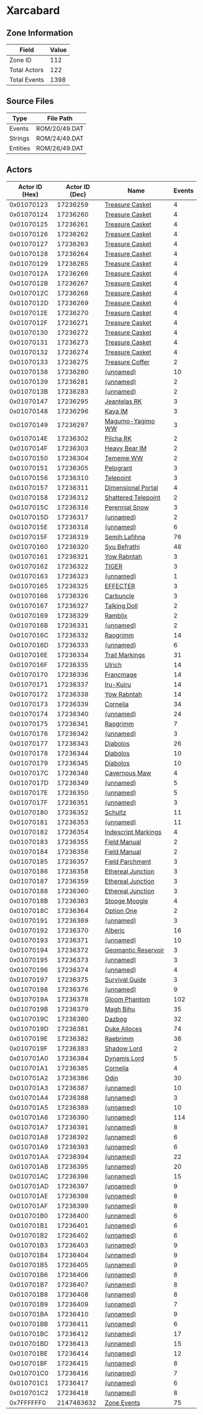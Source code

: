# Xarcabard

## Zone Information

| Field        |   Value |
|--------------|---------|
| Zone ID      |     112 |
| Total Actors |     122 |
| Total Events |    1398 |

## Source Files

| Type     | File Path     |
|----------|---------------|
| Events   | ROM/20/49.DAT |
| Strings  | ROM/24/49.DAT |
| Entities | ROM/26/49.DAT |

## Actors

| Actor ID (Hex)   |   Actor ID (Dec) | Name                                                             |   Events |
|------------------|------------------|------------------------------------------------------------------|----------|
| 0x01070123       |         17236259 | [Treasure Casket](./17236259%20-%20Treasure%20Casket.md)         |        4 |
| 0x01070124       |         17236260 | [Treasure Casket](./17236260%20-%20Treasure%20Casket.md)         |        4 |
| 0x01070125       |         17236261 | [Treasure Casket](./17236261%20-%20Treasure%20Casket.md)         |        4 |
| 0x01070126       |         17236262 | [Treasure Casket](./17236262%20-%20Treasure%20Casket.md)         |        4 |
| 0x01070127       |         17236263 | [Treasure Casket](./17236263%20-%20Treasure%20Casket.md)         |        4 |
| 0x01070128       |         17236264 | [Treasure Casket](./17236264%20-%20Treasure%20Casket.md)         |        4 |
| 0x01070129       |         17236265 | [Treasure Casket](./17236265%20-%20Treasure%20Casket.md)         |        4 |
| 0x0107012A       |         17236266 | [Treasure Casket](./17236266%20-%20Treasure%20Casket.md)         |        4 |
| 0x0107012B       |         17236267 | [Treasure Casket](./17236267%20-%20Treasure%20Casket.md)         |        4 |
| 0x0107012C       |         17236268 | [Treasure Casket](./17236268%20-%20Treasure%20Casket.md)         |        4 |
| 0x0107012D       |         17236269 | [Treasure Casket](./17236269%20-%20Treasure%20Casket.md)         |        4 |
| 0x0107012E       |         17236270 | [Treasure Casket](./17236270%20-%20Treasure%20Casket.md)         |        4 |
| 0x0107012F       |         17236271 | [Treasure Casket](./17236271%20-%20Treasure%20Casket.md)         |        4 |
| 0x01070130       |         17236272 | [Treasure Casket](./17236272%20-%20Treasure%20Casket.md)         |        4 |
| 0x01070131       |         17236273 | [Treasure Casket](./17236273%20-%20Treasure%20Casket.md)         |        4 |
| 0x01070132       |         17236274 | [Treasure Casket](./17236274%20-%20Treasure%20Casket.md)         |        4 |
| 0x01070133       |         17236275 | [Treasure Coffer](./17236275%20-%20Treasure%20Coffer.md)         |        2 |
| 0x01070138       |         17236280 | [(unnamed)](./17236280.md)                                       |       10 |
| 0x01070139       |         17236281 | [(unnamed)](./17236281.md)                                       |        2 |
| 0x0107013B       |         17236283 | [(unnamed)](./17236283.md)                                       |        2 |
| 0x01070147       |         17236295 | [Jeantelas RK](./17236295%20-%20Jeantelas%20RK.md)               |        3 |
| 0x01070148       |         17236296 | [Kaya IM](./17236296%20-%20Kaya%20IM.md)                         |        3 |
| 0x01070149       |         17236297 | [Magumo-Yagimo WW](./17236297%20-%20Magumo-Yagimo%20WW.md)       |        3 |
| 0x0107014E       |         17236302 | [Pilcha RK](./17236302%20-%20Pilcha%20RK.md)                     |        2 |
| 0x0107014F       |         17236303 | [Heavy Bear IM](./17236303%20-%20Heavy%20Bear%20IM.md)           |        2 |
| 0x01070150       |         17236304 | [Tememe WW](./17236304%20-%20Tememe%20WW.md)                     |        2 |
| 0x01070151       |         17236305 | [Pelogrant](./17236305%20-%20Pelogrant.md)                       |        3 |
| 0x01070156       |         17236310 | [Telepoint](./17236310%20-%20Telepoint.md)                       |        3 |
| 0x01070157       |         17236311 | [Dimensional Portal](./17236311%20-%20Dimensional%20Portal.md)   |        4 |
| 0x01070158       |         17236312 | [Shattered Telepoint](./17236312%20-%20Shattered%20Telepoint.md) |        2 |
| 0x0107015C       |         17236316 | [Perennial Snow](./17236316%20-%20Perennial%20Snow.md)           |        3 |
| 0x0107015D       |         17236317 | [(unnamed)](./17236317.md)                                       |        2 |
| 0x0107015E       |         17236318 | [(unnamed)](./17236318.md)                                       |        6 |
| 0x0107015F       |         17236319 | [Semih Lafihna](./17236319%20-%20Semih%20Lafihna.md)             |       76 |
| 0x01070160       |         17236320 | [Syu Befrathi](./17236320%20-%20Syu%20Befrathi.md)               |       48 |
| 0x01070161       |         17236321 | [Yow Rabntah](./17236321%20-%20Yow%20Rabntah.md)                 |        3 |
| 0x01070162       |         17236322 | [TIGER](./17236322%20-%20TIGER.md)                               |        3 |
| 0x01070163       |         17236323 | [(unnamed)](./17236323.md)                                       |        1 |
| 0x01070165       |         17236325 | [EFFECTER](./17236325%20-%20EFFECTER.md)                         |        3 |
| 0x01070166       |         17236326 | [Carbuncle](./17236326%20-%20Carbuncle.md)                       |        3 |
| 0x01070167       |         17236327 | [Talking Doll](./17236327%20-%20Talking%20Doll.md)               |        2 |
| 0x01070169       |         17236329 | [Ramblix](./17236329%20-%20Ramblix.md)                           |        2 |
| 0x0107016B       |         17236331 | [(unnamed)](./17236331.md)                                       |        2 |
| 0x0107016C       |         17236332 | [Raogrimm](./17236332%20-%20Raogrimm.md)                         |       14 |
| 0x0107016D       |         17236333 | [(unnamed)](./17236333.md)                                       |        6 |
| 0x0107016E       |         17236334 | [Trail Markings](./17236334%20-%20Trail%20Markings.md)           |       31 |
| 0x0107016F       |         17236335 | [Ulrich](./17236335%20-%20Ulrich.md)                             |       14 |
| 0x01070170       |         17236336 | [Francmage](./17236336%20-%20Francmage.md)                       |       14 |
| 0x01070171       |         17236337 | [Iru-Kuiru](./17236337%20-%20Iru-Kuiru.md)                       |       14 |
| 0x01070172       |         17236338 | [Yow Rabntah](./17236338%20-%20Yow%20Rabntah.md)                 |       14 |
| 0x01070173       |         17236339 | [Cornelia](./17236339%20-%20Cornelia.md)                         |       34 |
| 0x01070174       |         17236340 | [(unnamed)](./17236340.md)                                       |       24 |
| 0x01070175       |         17236341 | [Raogrimm](./17236341%20-%20Raogrimm.md)                         |        7 |
| 0x01070176       |         17236342 | [(unnamed)](./17236342.md)                                       |        3 |
| 0x01070177       |         17236343 | [Diabolos](./17236343%20-%20Diabolos.md)                         |       26 |
| 0x01070178       |         17236344 | [Diabolos](./17236344%20-%20Diabolos.md)                         |       10 |
| 0x01070179       |         17236345 | [Diabolos](./17236345%20-%20Diabolos.md)                         |       10 |
| 0x0107017C       |         17236348 | [Cavernous Maw](./17236348%20-%20Cavernous%20Maw.md)             |        4 |
| 0x0107017D       |         17236349 | [(unnamed)](./17236349.md)                                       |        5 |
| 0x0107017E       |         17236350 | [(unnamed)](./17236350.md)                                       |        5 |
| 0x0107017F       |         17236351 | [(unnamed)](./17236351.md)                                       |        3 |
| 0x01070180       |         17236352 | [Schultz](./17236352%20-%20Schultz.md)                           |       11 |
| 0x01070181       |         17236353 | [(unnamed)](./17236353.md)                                       |       11 |
| 0x01070182       |         17236354 | [Indescript Markings](./17236354%20-%20Indescript%20Markings.md) |        4 |
| 0x01070183       |         17236355 | [Field Manual](./17236355%20-%20Field%20Manual.md)               |        2 |
| 0x01070184       |         17236356 | [Field Manual](./17236356%20-%20Field%20Manual.md)               |        2 |
| 0x01070185       |         17236357 | [Field Parchment](./17236357%20-%20Field%20Parchment.md)         |        3 |
| 0x01070186       |         17236358 | [Ethereal Junction](./17236358%20-%20Ethereal%20Junction.md)     |        3 |
| 0x01070187       |         17236359 | [Ethereal Junction](./17236359%20-%20Ethereal%20Junction.md)     |        3 |
| 0x01070188       |         17236360 | [Ethereal Junction](./17236360%20-%20Ethereal%20Junction.md)     |        3 |
| 0x0107018B       |         17236363 | [Stooge Moogle](./17236363%20-%20Stooge%20Moogle.md)             |        4 |
| 0x0107018C       |         17236364 | [Option One](./17236364%20-%20Option%20One.md)                   |        2 |
| 0x01070191       |         17236369 | [(unnamed)](./17236369.md)                                       |        3 |
| 0x01070192       |         17236370 | [Alberic](./17236370%20-%20Alberic.md)                           |       16 |
| 0x01070193       |         17236371 | [(unnamed)](./17236371.md)                                       |       10 |
| 0x01070194       |         17236372 | [Geomantic Reservoir](./17236372%20-%20Geomantic%20Reservoir.md) |        3 |
| 0x01070195       |         17236373 | [(unnamed)](./17236373.md)                                       |        3 |
| 0x01070196       |         17236374 | [(unnamed)](./17236374.md)                                       |        4 |
| 0x01070197       |         17236375 | [Survival Guide](./17236375%20-%20Survival%20Guide.md)           |        3 |
| 0x01070198       |         17236376 | [(unnamed)](./17236376.md)                                       |        9 |
| 0x0107019A       |         17236378 | [Gloom Phantom](./17236378%20-%20Gloom%20Phantom.md)             |      102 |
| 0x0107019B       |         17236379 | [Magh Bihu](./17236379%20-%20Magh%20Bihu.md)                     |       35 |
| 0x0107019C       |         17236380 | [Dazbog](./17236380%20-%20Dazbog.md)                             |       32 |
| 0x0107019D       |         17236381 | [Duke Alloces](./17236381%20-%20Duke%20Alloces.md)               |       74 |
| 0x0107019E       |         17236382 | [Raebrimm](./17236382%20-%20Raebrimm.md)                         |       38 |
| 0x0107019F       |         17236383 | [Shadow Lord](./17236383%20-%20Shadow%20Lord.md)                 |        2 |
| 0x010701A0       |         17236384 | [Dynamis Lord](./17236384%20-%20Dynamis%20Lord.md)               |        5 |
| 0x010701A1       |         17236385 | [Cornelia](./17236385%20-%20Cornelia.md)                         |        4 |
| 0x010701A2       |         17236386 | [Odin](./17236386%20-%20Odin.md)                                 |       30 |
| 0x010701A3       |         17236387 | [(unnamed)](./17236387.md)                                       |       10 |
| 0x010701A4       |         17236388 | [(unnamed)](./17236388.md)                                       |        3 |
| 0x010701A5       |         17236389 | [(unnamed)](./17236389.md)                                       |       10 |
| 0x010701A6       |         17236390 | [(unnamed)](./17236390.md)                                       |      114 |
| 0x010701A7       |         17236391 | [(unnamed)](./17236391.md)                                       |        8 |
| 0x010701A8       |         17236392 | [(unnamed)](./17236392.md)                                       |        6 |
| 0x010701A9       |         17236393 | [(unnamed)](./17236393.md)                                       |        6 |
| 0x010701AA       |         17236394 | [(unnamed)](./17236394.md)                                       |       22 |
| 0x010701AB       |         17236395 | [(unnamed)](./17236395.md)                                       |       20 |
| 0x010701AC       |         17236396 | [(unnamed)](./17236396.md)                                       |       15 |
| 0x010701AD       |         17236397 | [(unnamed)](./17236397.md)                                       |        9 |
| 0x010701AE       |         17236398 | [(unnamed)](./17236398.md)                                       |        8 |
| 0x010701AF       |         17236399 | [(unnamed)](./17236399.md)                                       |        8 |
| 0x010701B0       |         17236400 | [(unnamed)](./17236400.md)                                       |        6 |
| 0x010701B1       |         17236401 | [(unnamed)](./17236401.md)                                       |        6 |
| 0x010701B2       |         17236402 | [(unnamed)](./17236402.md)                                       |        6 |
| 0x010701B3       |         17236403 | [(unnamed)](./17236403.md)                                       |        9 |
| 0x010701B4       |         17236404 | [(unnamed)](./17236404.md)                                       |        9 |
| 0x010701B5       |         17236405 | [(unnamed)](./17236405.md)                                       |        9 |
| 0x010701B6       |         17236406 | [(unnamed)](./17236406.md)                                       |        8 |
| 0x010701B7       |         17236407 | [(unnamed)](./17236407.md)                                       |        8 |
| 0x010701B8       |         17236408 | [(unnamed)](./17236408.md)                                       |        8 |
| 0x010701B9       |         17236409 | [(unnamed)](./17236409.md)                                       |        7 |
| 0x010701BA       |         17236410 | [(unnamed)](./17236410.md)                                       |        9 |
| 0x010701BB       |         17236411 | [(unnamed)](./17236411.md)                                       |        6 |
| 0x010701BC       |         17236412 | [(unnamed)](./17236412.md)                                       |       17 |
| 0x010701BD       |         17236413 | [(unnamed)](./17236413.md)                                       |       15 |
| 0x010701BE       |         17236414 | [(unnamed)](./17236414.md)                                       |       12 |
| 0x010701BF       |         17236415 | [(unnamed)](./17236415.md)                                       |        8 |
| 0x010701C0       |         17236416 | [(unnamed)](./17236416.md)                                       |        7 |
| 0x010701C1       |         17236417 | [(unnamed)](./17236417.md)                                       |        6 |
| 0x010701C2       |         17236418 | [(unnamed)](./17236418.md)                                       |        8 |
| 0x7FFFFFF0       |       2147483632 | [Zone Events](./Zone%20Events.md)                                |       75 |